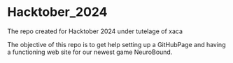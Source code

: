 # Hacktober_2024
The repo created for Hacktober 2024 under tutelage of xaca

The objective of this repo is to get help setting up a GitHubPage and having a functioning web site for our newest game NeuroBound. 
